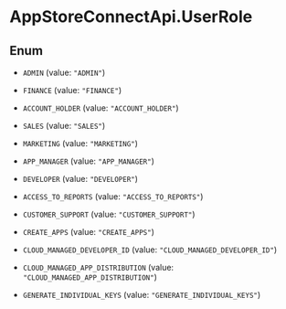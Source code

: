 # AppStoreConnectApi.UserRole

## Enum


* `ADMIN` (value: `"ADMIN"`)

* `FINANCE` (value: `"FINANCE"`)

* `ACCOUNT_HOLDER` (value: `"ACCOUNT_HOLDER"`)

* `SALES` (value: `"SALES"`)

* `MARKETING` (value: `"MARKETING"`)

* `APP_MANAGER` (value: `"APP_MANAGER"`)

* `DEVELOPER` (value: `"DEVELOPER"`)

* `ACCESS_TO_REPORTS` (value: `"ACCESS_TO_REPORTS"`)

* `CUSTOMER_SUPPORT` (value: `"CUSTOMER_SUPPORT"`)

* `CREATE_APPS` (value: `"CREATE_APPS"`)

* `CLOUD_MANAGED_DEVELOPER_ID` (value: `"CLOUD_MANAGED_DEVELOPER_ID"`)

* `CLOUD_MANAGED_APP_DISTRIBUTION` (value: `"CLOUD_MANAGED_APP_DISTRIBUTION"`)

* `GENERATE_INDIVIDUAL_KEYS` (value: `"GENERATE_INDIVIDUAL_KEYS"`)


